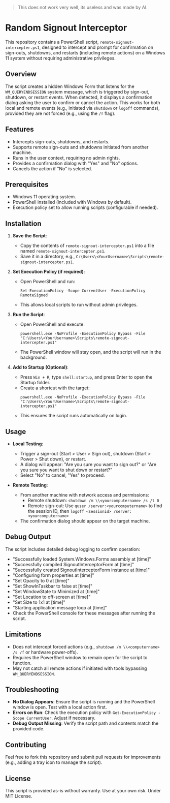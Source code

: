 > This does not work very well, its useless and was made by AI.
# Random Signout Interceptor

This repository contains a PowerShell script, `remote-signout-intercepter.ps1`, designed to intercept and prompt for confirmation on sign-outs, shutdowns, and restarts (including remote actions) on a Windows 11 system without requiring administrative privileges.

## Overview

The script creates a hidden Windows Form that listens for the `WM_QUERYENDSESSION` system message, which is triggered by sign-out, shutdown, or restart events. When detected, it displays a confirmation dialog asking the user to confirm or cancel the action. This works for both local and remote events (e.g., initiated via `shutdown` or `logoff` commands), provided they are not forced (e.g., using the `/f` flag).

## Features
- Intercepts sign-outs, shutdowns, and restarts.
- Supports remote sign-outs and shutdowns initiated from another machine.
- Runs in the user context, requiring no admin rights.
- Provides a confirmation dialog with "Yes" and "No" options.
- Cancels the action if "No" is selected.

## Prerequisites
- Windows 11 operating system.
- PowerShell installed (included with Windows by default).
- Execution policy set to allow running scripts (configurable if needed).

## Installation

1. **Save the Script**:
   - Copy the contents of `remote-signout-intercepter.ps1` into a file named `remote-signout-intercepter.ps1`.
   - Save it in a directory, e.g., `C:\Users\<YourUsername>\Scripts\remote-signout-intercepter.ps1`.

2. **Set Execution Policy (if required)**:
   - Open PowerShell and run:
     ```
     Set-ExecutionPolicy -Scope CurrentUser -ExecutionPolicy RemoteSigned
     ```
   - This allows local scripts to run without admin privileges.

3. **Run the Script**:
   - Open PowerShell and execute:
     ```
     powershell.exe -NoProfile -ExecutionPolicy Bypass -File "C:\Users\<YourUsername>\Scripts\remote-signout-intercepter.ps1"
     ```
   - The PowerShell window will stay open, and the script will run in the background.

4. **Add to Startup (Optional)**:
   - Press `Win + R`, type `shell:startup`, and press Enter to open the Startup folder.
   - Create a shortcut with the target:
     ```
     powershell.exe -NoProfile -ExecutionPolicy Bypass -File "C:\Users\<YourUsername>\Scripts\remote-signout-intercepter.ps1"
     ```
   - This ensures the script runs automatically on login.

## Usage

- **Local Testing**:
  - Trigger a sign-out (Start > User > Sign out), shutdown (Start > Power > Shut down), or restart.
  - A dialog will appear: "Are you sure you want to sign out?" or "Are you sure you want to shut down or restart?"
  - Select "No" to cancel, "Yes" to proceed.

- **Remote Testing**:
  - From another machine with network access and permissions:
    - Remote shutdown: `shutdown /m \\<yourcomputername> /s /t 0`
    - Remote sign-out: Use `quser /server:<yourcomputername>` to find the session ID, then `logoff <sessionid> /server:<yourcomputername>`
  - The confirmation dialog should appear on the target machine.

## Debug Output
The script includes detailed debug logging to confirm operation:
- "Successfully loaded System.Windows.Forms assembly at [time]"
- "Successfully compiled SignoutInterceptorForm at [time]"
- "Successfully created SignoutInterceptorForm instance at [time]"
- "Configuring form properties at [time]"
- "Set Opacity to 0 at [time]"
- "Set ShowInTaskbar to false at [time]"
- "Set WindowState to Minimized at [time]"
- "Set Location to off-screen at [time]"
- "Set Size to 1x1 at [time]"
- "Starting application message loop at [time]"
- Check the PowerShell console for these messages after running the script.

## Limitations
- Does not intercept forced actions (e.g., `shutdown /m \\<computername> /s /f` or hardware power-offs).
- Requires the PowerShell window to remain open for the script to function.
- May not catch all remote actions if initiated with tools bypassing `WM_QUERYENDSESSION`.

## Troubleshooting
- **No Dialog Appears**: Ensure the script is running and the PowerShell window is open. Test with a local action first.
- **Errors on Run**: Check the execution policy with `Get-ExecutionPolicy -Scope CurrentUser`. Adjust if necessary.
- **Debug Output Missing**: Verify the script path and contents match the provided code.

## Contributing
Feel free to fork this repository and submit pull requests for improvements (e.g., adding a tray icon to manage the script).

## License
This script is provided as-is without warranty. Use at your own risk.
Under MIT License.
